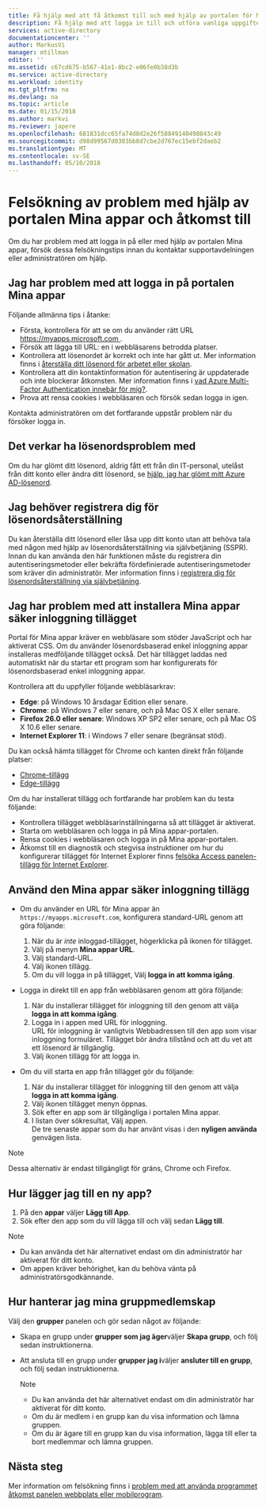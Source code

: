 ```yaml
---
title: Få hjälp med att få åtkomst till och med hjälp av portalen för Mina appar i Azure Active Directory | Microsoft Docs
description: Få hjälp med att logga in till och utföra vanliga uppgifter på åtkomstpanelen.
services: active-directory
documentationcenter: ''
author: MarkusVi
manager: mtillman
editor: ''
ms.assetid: c67cd675-b567-41e1-8bc2-e06fe0b38d3b
ms.service: active-directory
ms.workload: identity
ms.tgt_pltfrm: na
ms.devlang: na
ms.topic: article
ms.date: 01/15/2018
ms.author: markvi
ms.reviewer: japere
ms.openlocfilehash: 681831dcc65fa74d8d2e26f58849140498843c49
ms.sourcegitcommit: d98d99567d0383bb8d7cbe2d767ec15ebf2daeb2
ms.translationtype: MT
ms.contentlocale: sv-SE
ms.lasthandoff: 05/10/2018
---
```

# <a name="troubleshoot-issues-with-accessing-and-using-the-my-apps-portal"></a>Felsökning av problem med hjälp av portalen Mina appar och åtkomst till

Om du har problem med att logga in på eller med hjälp av portalen Mina appar, försök dessa felsökningstips innan du kontaktar supportavdelningen eller administratören om hjälp.

## <a name="i-am-having-trouble-signing-into-the-my-apps-portal"></a>Jag har problem med att logga in på portalen Mina appar

Följande allmänna tips i åtanke:

- Första, kontrollera för att se om du använder rätt URL [ https://myapps.microsoft.com ](https://myapps.microsoft.com).
- Försök att lägga till URL: en i webbläsarens betrodda platser.
- Kontrollera att lösenordet är korrekt och inte har gått ut. Mer information finns i [återställa ditt lösenord för arbetet eller skolan](active-directory-passwords-update-your-own-password.md).
- Kontrollera att din kontaktinformation för autentisering är uppdaterade och inte blockerar åtkomsten. Mer information finns i [vad Azure Multi-Factor Authentication innebär för mig?](https://docs.microsoft.com/azure/multi-factor-authentication/end-user/multi-factor-authentication-end-user).
- Prova att rensa cookies i webbläsaren och försök sedan logga in igen.

Kontakta administratören om det fortfarande uppstår problem när du försöker logga in.


## <a name="i-seem-to-be-having-password-issues"></a>Det verkar ha lösenordsproblem med

Om du har glömt ditt lösenord, aldrig fått ett från din IT-personal, utelåst från ditt konto eller ändra ditt lösenord, se [hjälp, jag har glömt mitt Azure AD-lösenord](active-directory-passwords-update-your-own-password.md).

## <a name="i-need-to-register-for-password-reset"></a>Jag behöver registrera dig för lösenordsåterställning

Du kan återställa ditt lösenord eller låsa upp ditt konto utan att behöva tala med någon med hjälp av lösenordsåterställning via självbetjäning (SSPR). Innan du kan använda den här funktionen måste du registrera din autentiseringsmetoder eller bekräfta fördefinierade autentiseringsmetoder som kräver din administratör. Mer information finns i [registrera dig för lösenordsåterställning via självbetjäning](active-directory-passwords-reset-register.md).


## <a name="i-am-having-trouble-installing-the-my-apps-secure-sign-in-extension"></a>Jag har problem med att installera Mina appar säker inloggning tillägget

Portal för Mina appar kräver en webbläsare som stöder JavaScript och har aktiverat CSS. Om du använder lösenordsbaserad enkel inloggning appar installeras medföljande tillägget också. Det här tillägget laddas ned automatiskt när du startar ett program som har konfigurerats för lösenordsbaserad enkel inloggning appar.

Kontrollera att du uppfyller följande webbläsarkrav:
- **Edge**: på Windows 10 årsdagar Edition eller senare.
- **Chrome**: på Windows 7 eller senare, och på Mac OS X eller senare.
- **Firefox 26.0 eller senare**: Windows XP SP2 eller senare, och på Mac OS X 10.6 eller senare.
- **Internet Explorer 11**: i Windows 7 eller senare (begränsat stöd).

Du kan också hämta tillägget för Chrome och kanten direkt från följande platser:

- [Chrome-tillägg](https://chrome.google.com/webstore/detail/access-panel-extension/ggjhpefgjjfobnfoldnjipclpcfbgbhl)
- [Edge-tillägg](https://www.microsoft.com/store/apps/9pc9sckkzk84)

Om du har installerat tillägg och fortfarande har problem kan du testa följande:

- Kontrollera tillägget webbläsarinställningarna så att tillägget är aktiverat.
- Starta om webbläsaren och logga in på Mina appar-portalen.
- Rensa cookies i webbläsaren och logga in på Mina appar-portalen.
- Åtkomst till en diagnostik och stegvisa instruktioner om hur du konfigurerar tillägget för Internet Explorer finns [felsöka Access panelen-tillägg för Internet Explorer](https://docs.microsoft.com/azure/active-directory/active-directory-saas-ie-troubleshooting).

## <a name="use-the-my-apps-secure-sign-in-extension"></a>Använd den Mina appar säker inloggning tillägg
* Om du använder en URL för Mina appar än `https://myapps.microsoft.com`, konfigurera standard-URL genom att göra följande:
   1. När du är *inte* inloggad-tillägget, högerklicka på ikonen för tillägget.
   2. Välj på menyn **Mina appar URL**.
   3. Välj standard-URL.
   4. Välj ikonen tillägg.
   5. Om du vill logga in på tillägget, Välj **logga in att komma igång**.

* Logga in direkt till en app från webbläsaren genom att göra följande:
   1. När du installerar tillägget för inloggning till den genom att välja **logga in att komma igång**.
   2. Logga in i appen med URL för inloggning.  
       URL för inloggning är vanligtvis Webbadressen till den app som visar inloggning formuläret.
      Tillägget bör ändra tillstånd och att du vet att ett lösenord är tillgänglig.
   3. Välj ikonen tillägg för att logga in.

* Om du vill starta en app från tillägget gör du följande:
   1. När du installerar tillägget för inloggning till den genom att välja **logga in att komma igång**.
   2. Välj ikonen tillägget menyn öppnas.
   3. Sök efter en app som är tillgängliga i portalen Mina appar.
   4. I listan över sökresultat, Välj appen.  
       De tre senaste appar som du har använt visas i den **nyligen använda** genvägen lista.

> [!NOTE]
> Dessa alternativ är endast tillgängligt för gräns, Chrome och Firefox.

## <a name="how-do-i-add-a-new-app"></a>Hur lägger jag till en ny app?

1.  På den **appar** väljer **Lägg till App**.
2.  Sök efter den app som du vill lägga till och välj sedan **Lägg till**.

   > [!NOTE]
   > * Du kan använda det här alternativet endast om din administratör har aktiverat för ditt konto.
   > * Om appen kräver behörighet, kan du behöva vänta på administratörsgodkännande.
   > 

## <a name="how-do-i-manage-my-group-memberships"></a>Hur hanterar jag mina gruppmedlemskap

Välj den **grupper** panelen och gör sedan något av följande: 
* Skapa en grupp under **grupper som jag äger**väljer **Skapa grupp**, och följ sedan instruktionerna.
* Att ansluta till en grupp under **grupper jag i**väljer **ansluter till en grupp**, och följ sedan instruktionerna.

   > [!NOTE]
   > * Du kan använda det här alternativet endast om din administratör har aktiverat för ditt konto.
   > * Om du är medlem i en grupp kan du visa information och lämna gruppen.
   > * Om du är ägare till en grupp kan du visa information, lägga till eller ta bort medlemmar och lämna gruppen.
   >


## <a name="next-steps"></a>Nästa steg

Mer information om felsökning finns i [problem med att använda programmet åtkomst panelen webbplats eller mobilprogram](active-directory-application-access-panel-content-map.md).

